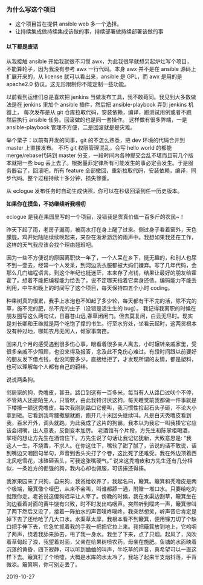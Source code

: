 ### 为什么写这个项目
- 这个项目旨在提供 ansible web 多一个选择。
- 让持续集成做持续集成该做的事，持续部署做持续部署该做的事

#### 以下都是废话
从我接触 ansible 开始我就很不习惯 awx，为此我很早就想另起炉灶写个项目，不能算轮子，因为我没有参考 awx 一行代码。本身 awx 并不是在 ansible 源码上扩展开来的，从 license 就可以看出来，ansible 是 GPL，而 awx 是用的是 apache2.0 协议。这无形限制你不能定制一些功能。


以前看到运维们总是喜欢把 jenkins 当做发布工具，我不敢苟同。我见到大多数做法是在 jenkins 里加个 ansible 插件，然后把 ansible-playbook 弄到 jenkins 机器上，
每次发布是从 git 仓库拉取代码，安装依赖，编译，跑测试用例或者不跑然后执行 ansible 任务。回滚做的也是同一套操作。
这样做有很多弊端，一是 ansible-playbook 管理不方便，二是回滚就是是灾难。


举个栗子：以前有开发的同事，git 的不怎么熟悉，把 dev 环境的代码合并到 master 上直接发布。
不巧 git 权限管理混乱，会写 hello world 的都能merge/rebase代码到 master 分支，一段时间内各种提交会乱不堪而且前几个版本就把一些 bug 丢上去了。根据墨菲定律所有可能发生的事必定会发生。于是服务器宕了，回滚吧，所有 feature 全部撤回，重新拉取代码，安装依赖，编译，同步代码。整个过程持续十多分钟，损失惨重。

从 eclogue 发布任务时自动生成快照，你可以在秒级回滚到任一历史版本。

**如果你在摸鱼，不妨继续听我唠叨**

eclogue 是我在果园里写的一个项目，没错我是货真价值一百多斤的农民~！

昨天下起了雨，老房子漏雨，被雨水打在身上醒了过来。侧过身子看着窗外，天色朦胧。鸡开始陆陆续续唤起来，夹杂在淅淅沥沥的雨声中。我想如果我还在工作，这样的天气我应该会找个理由翘班吧。

因为一些不方便说的原因离职快一年了，一个人呆在乡下，挺无趣的，和别人也尿不到一壶去，经常一个人发呆，到河边洗衣服都被大妈们嫌弃。写了几年代码，会那么几门编程语言。到这个年纪也挺迷茫，本来存了点钱，结果让最好的朋友给霍霍了。想着不能把编程能力给丢了，说不定哪天指着它卖身还债。编码能力不能丢利用，中午和晚上的时间写了这个项目，每天保持四五个小时 coding。


种果树真的很累，我手上水泡也不知起了多少轮，每天都有干不完的活，除不完的草，施不完的肥，杀不完的虫子（没错是活生生的 bug）。
我记得我离职的时候在朋友圈写这么两句试，日暮苍山远,春草闭闲门。但去莫复问，白云无尽时。现实是刘长卿和王维就是两个吃饱了撑的书生。行至水穷处，坐看云起时，这两货根本没有种过地，哪知农月无闲人，倾家事南亩。


回来几个月的感受遇到很多伤心事，眼看着很多亲人离去，小时辗转亲戚家里，受很多亲戚不少照顾，也没来得及报答，念及此不免伤心难过。有段时间跟以前要好的朋友发下借点钱，也没问要多少，直接给拒了，才发现所谓的友情，都是塑料，也可以理解每个人都有自己的羁绊。

说说两条狗。

邻居家的狗，秃噜皮，甚丑。路口到这有一百多米，每当有人从路口过吠个不停，不管熟人还是陌生人，只管吠，由此我特讨厌这狗。每天睡觉前我都做一件事就是下楼揍一顿这秃噜皮。每次我刚到路口它便叫，我习惯性捡起石头子砸，不论大小拿到砸。它看到我弯腰撒腿就跑，跑开几十米回头继续叫。凡是白天秃噜皮看到我，百米开外，调头就跑。为此我成了这片的狗霸。我本以为我它一叫我揍它它应该会闭嘴，出人意表，反倒变本加厉。
老酒馆有个片段，方先生和陈掌柜喝酒，掌柜的想让方先生在酒馆住下。方先生说了句话让我记忆犹新，大致意思是: “我这人一生，不烧香，不求人。在你这住下，嘴软了甜了腻了，该说的话不敢说，话到嘴边又咽回句半句，声音到舌头尖打了个卷，这比死了还难受。我在外边顶着西北风吃雪花，冰碴砸舌头，可我这张嘴硬气。”
说来这秃噜皮和方先生还有几分相似，一条姓方的倔强的狗，我内心却也佩服，可该揍还得揍。


我家果园来了只狗，自来狗，我爸给收养了，我起名曰，簸箕。簸箕和秃噜皮是两个极端，簸箕像个哑巴，从来不会叫，叫谁都舔一通，附赠一堆口水。只要给吃的就跟你走。老爸说这傻狗迟早让人宰了。傍晚的时候，我在水渠边割草，簸箕坐在沟边看着对面的黄牛饶有兴致，时不时发出呜咽声。突然听到噗咚一声，簸箕惨叫了两下然后又没了，接着一阵拍水的声音噗咚噗咚，我突然想笑，听声音它肯定是掉下去了还给呛了几大口水。水渠草太厚，我根本看不到簸箕，便用镰刀切了个缺口把手伸下去，它急忙抓着我的手我一把把它拉上来。我把簸箕放到地上，它呜咽了两声，绕着我舔来舔去，甩了我一身水。我坐了下来，点了只烟。起风了，风吹着草甸起了浪，我望着对面，父亲在给果树喷农药，母亲在施肥。鱼塘的水面映着沉落的黄昏，四下寂静，可以听到蛐蛐的叫声，牛吃草的声音，真希望可以一直这样下去。簸箕打了个喷嚏，大概是水库的水太冷了，我站了起来半支烟抖落，手背微凉。簸箕啊，你可别走丢了。

2019-10-27






